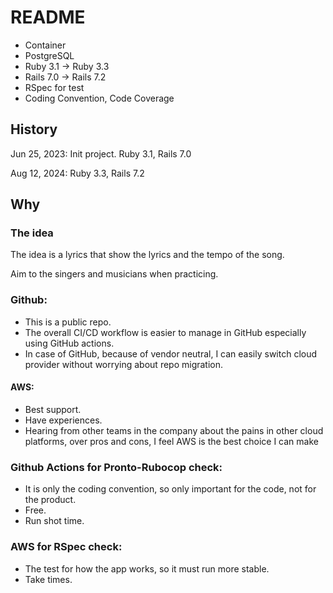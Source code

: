 # README

- Container
- PostgreSQL
- Ruby 3.1 -> Ruby 3.3
- Rails 7.0 -> Rails 7.2
- RSpec for test
- Coding Convention, Code Coverage

## History

Jun 25, 2023: Init project. Ruby 3.1, Rails 7.0

Aug 12, 2024: Ruby 3.3, Rails 7.2

## Why
### The idea
 The idea is a lyrics that show the lyrics and the tempo of the song.
 
 Aim to the singers and musicians when practicing.

### Github:

- This is a public repo.
- The overall CI/CD workflow is easier to manage in GitHub especially using GitHub actions.
- In case of GitHub, because of vendor neutral, I can easily switch cloud provider without worrying about repo migration.

#### AWS:

- Best support.
- Have experiences.
- Hearing from other teams in the company about the pains in other cloud platforms, over pros and cons, I feel AWS is the best choice I can make

### Github Actions for Pronto-Rubocop check:

- It is only the coding convention, so only important for the code, not for the product.
- Free.
- Run shot time.

### AWS for RSpec check:

- The test for how the app works, so it must run more stable.
- Take times.
